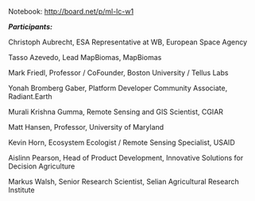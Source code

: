 
Notebook: http://board.net/p/ml-lc-w1

***Participants:***

Christoph	Aubrecht,	ESA Representative at WB,	European Space Agency

Tasso	Azevedo,	Lead MapBiomas,	MapBiomas

Mark	Friedl,	Professor / CoFounder,	Boston University / Tellus Labs

Yonah Bromberg	Gaber,	Platform Developer Community Associate,	Radiant.Earth

Murali Krishna	Gumma,	Remote Sensing and GIS Scientist,	CGIAR

Matt	Hansen,	Professor,	University of Maryland

Kevin	Horn,	Ecosystem Ecologist / Remote Sensing Specialist,	USAID

Aislinn	Pearson,	Head of Product Development, Innovative Solutions for Decision Agriculture

Markus	Walsh,	Senior Research Scientist,	Selian Agricultural Research Institute
